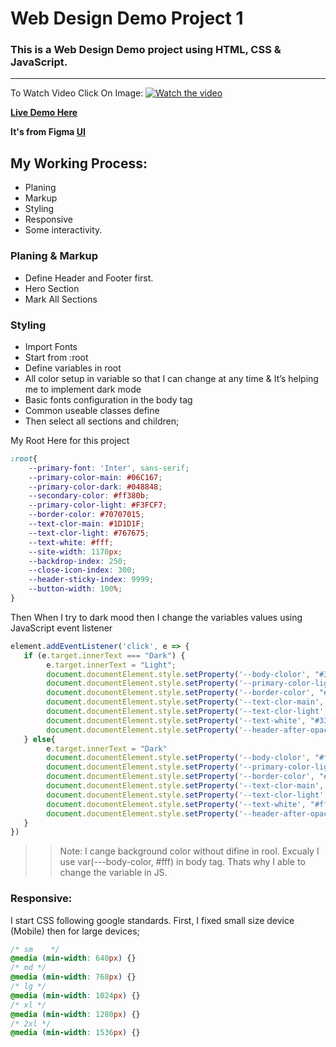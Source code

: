# Web Design Demo Project 1
### This is a Web Design Demo project using HTML, CSS & JavaScript.
---

To Watch Video Click On Image:
[![Watch the video](https://user-images.githubusercontent.com/75246159/151648570-3e0bb63a-f25d-4a06-90d8-b969ab624435.PNG)](https://www.youtube.com/watch?v=28FwZHeXjR8)

**[Live Demo Here](https://modest-poincare-8685c1.netlify.app/)**

**It's from Figma [UI](https://www.figma.com/file/eRttu9aYFD4xqccpPi4w5e/)**

## My Working Process:
- Planing
- Markup
- Styling
- Responsive
- Some interactivity.

### Planing & Markup
- Define Header and Footer first.
- Hero Section
- Mark All Sections

### Styling
- Import Fonts
- Start from :root
- Define variables in root
- All color setup in variable so that I can change at any time & It’s helping me to implement dark mode
- Basic fonts configuration in the body tag
- Common useable classes define
- Then select all sections and children;

My Root Here for this project
``` css
:root{
    --primary-font: 'Inter', sans-serif;
    --primary-color-main: #06C167;
    --primary-color-dark: #048848;
    --secondary-color: #ff380b;
    --primary-color-light: #F3FCF7;
    --border-color: #70707015;
    --text-clor-main: #1D1D1F;
    --text-clor-light: #767675;
    --text-white: #fff;
    --site-width: 1170px;
    --backdrop-index: 250;
    --close-icon-index: 300;
    --header-sticky-index: 9999;
    --button-width: 100%;
}
```
Then When I try to dark mood then I change the variables values using JavaScript event listener
``` js
element.addEventListener('click', e => {
   if (e.target.innerText === "Dark") {
        e.target.innerText = "Light";
        document.documentElement.style.setProperty('--body-clolor', "#333");
        document.documentElement.style.setProperty('--primary-color-light', "#101010");
        document.documentElement.style.setProperty('--border-color', "#fff");
        document.documentElement.style.setProperty('--text-clor-main', "#fff");
        document.documentElement.style.setProperty('--text-clor-light', "#fff");
        document.documentElement.style.setProperty('--text-white', "#333");
        document.documentElement.style.setProperty('--header-after-opacity', "0.4");
   } else{
        e.target.innerText = "Dark"
        document.documentElement.style.setProperty('--body-clolor', "#fff");
        document.documentElement.style.setProperty('--primary-color-light', "#F3FCF7");
        document.documentElement.style.setProperty('--border-color', "#70707015");
        document.documentElement.style.setProperty('--text-clor-main', "#1D1D1F");
        document.documentElement.style.setProperty('--text-clor-light', "#767675");
        document.documentElement.style.setProperty('--text-white', "#fff");
        document.documentElement.style.setProperty('--header-after-opacity', "1");
   }
})
```

>> Note:
>> I cange background color without difine in rool. Excualy I use var(---body-color, #fff) in body tag. Thats why I able to change the variable in JS.

### Responsive:
I start CSS following google standards. First, I fixed small size device (Mobile) then for large devices;

``` css
/* sm	 */
@media (min-width: 640px) {}
/* md */
@media (min-width: 768px) {}
/* lg */
@media (min-width: 1024px) {}
/* xl */
@media (min-width: 1280px) {}
/* 2xl */
@media (min-width: 1536px) {}
```

